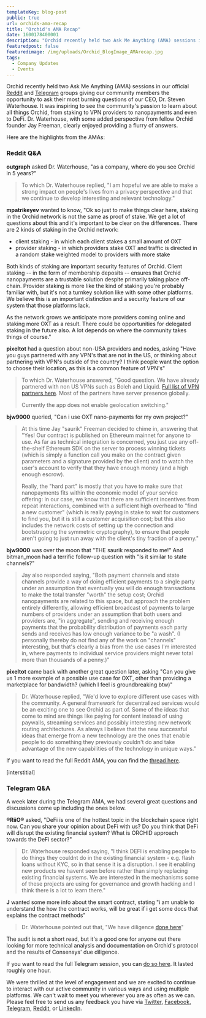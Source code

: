 ```yaml
---
templateKey: blog-post
public: true
url: orchids-ama-recap
title: "Orchid's AMA Recap"
date: 1600178400001
description: "Orchid recently held two Ask Me Anything (AMA) sessions in our official Reddit and Telegram groups giving our community members the opportunity to ask their most burning questions of our CEO, Dr. Steven Waterhouse."
featuredpost: false
featuredimage: /img/uploads/Orchid_BlogImage_AMArecap.jpg
tags:
  - Company Updates
  - Events
---
```

Orchid recently held two Ask Me Anything (AMA) sessions in our official [Reddit](https://reddit.com/r/orchid) and [Telegram](https://t.me/OrchidOfficial) groups giving our community members the opportunity to ask their most burning questions of our CEO, Dr. Steven Waterhouse. It was inspiring to see the community's passion to learn about all things Orchid, from staking to VPN providers to nanopayments and even to DeFi. Dr. Waterhouse, with some added perspective from fellow Orchid founder Jay Freeman, clearly enjoyed providing a flurry of answers.

Here are the highlights from the AMAs:

### Reddit Q&A

**outgraph** asked Dr. Waterhouse, "as a company, where do you see Orchid in 5 years?"

> To which Dr. Waterhouse replied, "I am hopeful we are able to make a strong impact on people's lives from a privacy perspective and that we continue to develop interesting and relevant technology."

**mpatrikeyev** wanted to know, "Ok so just to make things clear here, staking in the Orchid network is not the same as proof of stake. We get a lot of questions about this and it's important to be clear on the differences. There are 2 kinds of staking in the Orchid network:

- client staking - in which each client stakes a small amount of OXT
- provider staking - in which providers stake OXT and traffic is directed in a random stake weighted model to providers with more stake

Both kinds of staking are important security features of Orchid. Client staking -- in the form of membership deposits -- ensures that Orchid nanopayments are a trustable solution despite primarily taking place off-chain. Provider staking is more like the kind of staking you're probably familiar with, but it's not a turnkey solution like with some other platforms. We believe this is an important distinction and a security feature of our system that those platforms lack.

As the network grows we anticipate more providers coming online and staking more OXT as a result. There could be opportunities for delegated staking in the future also. A lot depends on where the community takes things of course."


**pixeltot** had a question about non-USA providers and nodes, asking "Have you guys partnered with any VPN's that are not in the US, or thinking about partnering with VPN's outside of the country? I think people want the option to choose their location, as this is a common feature of VPN's"

> To which Dr. Waterhouse answered, "Good question. We have already partnered with non US VPNs such as Boleh and Liquid. [Full list of VPN partners here](https://www.orchid.com/partners). Most of the partners have server presence globally.
> 
> Currently the app does not enable geolocation switching."


**bjw9000** queried, "Can i use OXT nano-payments for my own project?"

> At this time Jay "saurik" Freeman decided to chime in, answering that "Yes! Our contract is published on Ethereum mainnet for anyone to use. As far as technical integration is concerned, you just use any off-the-shelf Ethereum SDK on the server to process winning tickets (which is simply a function call you make on the contract given parameters and a signature provided by the client) and to watch the user's account to verify that they have enough money (and a high enough escrow).
> 
> Really, the "hard part" is mostly that you have to make sure that nanopayments fits within the economic model of your service offering: in our case, we know that there are sufficient incentives from repeat interactions, combined with a sufficient high overhead to "find a new customer" (which is really paying in stake to wait for customers to find you, but it is still a customer acquisition cost; but this also includes the network costs of setting up the connection and bootstrapping the symmetric cryptography), to ensure that people aren't going to just run away with the client's tiny fraction of a penny."

**bjw9000** was over the moon that "THE saurik responded to me!" And bitman_moon had a terrific follow-up question with "Is it similar to state channels?"

> Jay also responded saying, "Both payment channels and state channels provide a way of doing efficient payments to a single party under an assumption that eventually you will do enough transactions to make the total transfer "worth" the setup cost; Orchid nanopayments are related to this space, but approach the problem entirely differently, allowing efficient broadcast of payments to large numbers of providers under an assumption that both users and providers are, "in aggregate", sending and receiving enough payments that the probability distribution of payments each party sends and receives has low enough variance to be "a wash". (I personally thereby do not find any of the work on "channels" interesting, but that's clearly a bias from the use cases I'm interested in, where payments to individual service providers might never total more than thousands of a penny.)"

**pixeltot** came back with another great question later, asking "Can you give us 1 more example of a possible use case for OXT, other than providing a marketplace for bandwidth? (which I feel is groundbreaking btw)"

> Dr. Waterhouse replied, "We'd love to explore different use cases with the community. A general framework for decentralized services would be an exciting one to see Orchid as part of. Some of the ideas that come to mind are things like paying for content instead of using paywalls, streaming services and possibly interesting new network routing architectures. As always I believe that the new successful ideas that emerge from a new technology are the ones that enable people to do something they previously couldn't do and take advantage of the new capabilities of the technology in unique ways."

If you want to read the full Reddit AMA, you can find the [thread here](https://www.reddit.com/r/orchid/comments/ifrrzc/reddit_ama_with_orchid_ceo_steven_waterhouse_aug/). 

[interstitial]

### Telegram Q&A

A week later during the Telegram AMA, we had several great questions and discussions come up including the ones below.

**®RiiO®** asked, "DeFi is one of the hottest topic in the blockchain space right now. Can you share your opinion about DeFi with us? Do you think that DeFi will disrupt the existing financial system? What is ORCHID approach towards the DeFi sector?"

> Dr. Waterhouse responded saying, "I think DEFI is enabling people to do things they couldnt do in the existing financial system - e.g. flash loans without KYC, so in that sense it is a disruption. I see it enabling new products we havent seen before rather than simply replacing existing financial systems. We are interested in the mechanisms some of these projects are using for governance and growth hacking and I think there is a lot to learn there."
 
**J** wanted some more info about the smart contract, stating "i am unable to understand the how the contract works, will be great if i get some docs that explains the contract methods"

> Dr. Waterhouse pointed out that, "We have diligence [done here](https://diligence.consensys.net/audits/2019/11/orchid-network-protocol/)"

The audit is not a short read, but it's a good one for anyone out there looking for more technical analysis and documentation on Orchid's protocol and the results of Consensys' due diligence.

If you want to read the full Telegram session, you can [do so here](https://t.me/OrchidOfficial/53781). It lasted roughly one hour.

We were thrilled at the level of engagement and we are excited to continue to interact with our active community in various ways and using multiple platforms. We can't wait to meet you wherever you are as often as we can. Please feel free to send us any feedback you have via [Twitter](http://twitter.com/orchidprotocol), [Facebook](https://www.facebook.com/OrchidProtocol/), [Telegram](https://t.me/OrchidOfficial), [Reddit](https://reddit.com/r/orchid), or [LinkedIn](https://www.linkedin.com/company/orchidprotocol/).